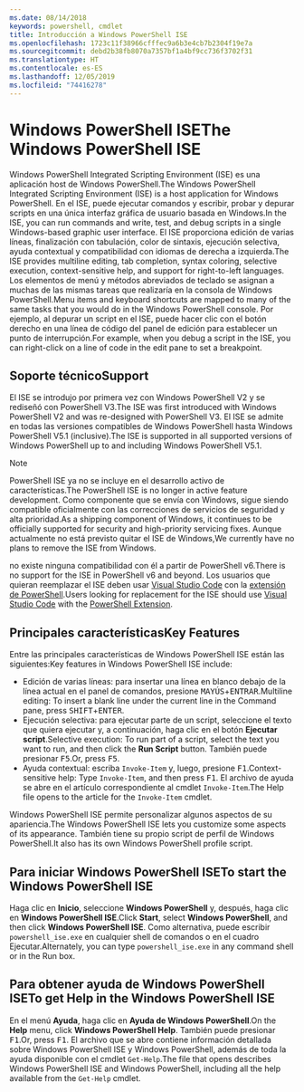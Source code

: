 ```yaml
---
ms.date: 08/14/2018
keywords: powershell, cmdlet
title: Introducción a Windows PowerShell ISE
ms.openlocfilehash: 1723c11f38966cfffec9a6b3e4cb7b2304f19e7a
ms.sourcegitcommit: debd2b38fb8070a7357bf1a4bf9cc736f3702f31
ms.translationtype: HT
ms.contentlocale: es-ES
ms.lasthandoff: 12/05/2019
ms.locfileid: "74416278"
---
```

# <a name="the-windows-powershell-ise"></a><span data-ttu-id="0f161-103">Windows PowerShell ISE</span><span class="sxs-lookup"><span data-stu-id="0f161-103">The Windows PowerShell ISE</span></span>

<span data-ttu-id="0f161-104">Windows PowerShell Integrated Scripting Environment (ISE) es una aplicación host de Windows PowerShell.</span><span class="sxs-lookup"><span data-stu-id="0f161-104">The Windows PowerShell Integrated Scripting Environment (ISE) is a host application for Windows PowerShell.</span></span> <span data-ttu-id="0f161-105">En el ISE, puede ejecutar comandos y escribir, probar y depurar scripts en una única interfaz gráfica de usuario basada en Windows.</span><span class="sxs-lookup"><span data-stu-id="0f161-105">In the ISE, you can run commands and write, test, and debug scripts in a single Windows-based graphic user interface.</span></span> <span data-ttu-id="0f161-106">El ISE proporciona edición de varias líneas, finalización con tabulación, color de sintaxis, ejecución selectiva, ayuda contextual y compatibilidad con idiomas de derecha a izquierda.</span><span class="sxs-lookup"><span data-stu-id="0f161-106">The ISE provides multiline editing, tab completion, syntax coloring, selective execution, context-sensitive help, and support for right-to-left languages.</span></span> <span data-ttu-id="0f161-107">Los elementos de menú y métodos abreviados de teclado se asignan a muchas de las mismas tareas que realizaría en la consola de Windows PowerShell.</span><span class="sxs-lookup"><span data-stu-id="0f161-107">Menu items and keyboard shortcuts are mapped to many of the same tasks that you would do in the Windows PowerShell console.</span></span> <span data-ttu-id="0f161-108">Por ejemplo, al depurar un script en el ISE, puede hacer clic con el botón derecho en una línea de código del panel de edición para establecer un punto de interrupción.</span><span class="sxs-lookup"><span data-stu-id="0f161-108">For example, when you debug a script in the ISE, you can right-click on a line of code in the edit pane to set a breakpoint.</span></span>

## <a name="support"></a><span data-ttu-id="0f161-109">Soporte técnico</span><span class="sxs-lookup"><span data-stu-id="0f161-109">Support</span></span>

<span data-ttu-id="0f161-110">El ISE se introdujo por primera vez con Windows PowerShell V2 y se rediseñó con PowerShell V3.</span><span class="sxs-lookup"><span data-stu-id="0f161-110">The ISE was first introduced with Windows PowerShell V2 and was re-designed with PowerShell V3.</span></span> <span data-ttu-id="0f161-111">El ISE se admite en todas las versiones compatibles de Windows PowerShell hasta Windows PowerShell V5.1 (inclusive).</span><span class="sxs-lookup"><span data-stu-id="0f161-111">The ISE is supported in all supported versions of Windows PowerShell up to and including Windows PowerShell V5.1.</span></span>

> [!NOTE]
> <span data-ttu-id="0f161-112">PowerShell ISE ya no se incluye en el desarrollo activo de características.</span><span class="sxs-lookup"><span data-stu-id="0f161-112">The PowerShell ISE is no longer in active feature development.</span></span> <span data-ttu-id="0f161-113">Como componente que se envía con Windows, sigue siendo compatible oficialmente con las correcciones de servicios de seguridad y alta prioridad.</span><span class="sxs-lookup"><span data-stu-id="0f161-113">As a shipping component of Windows, it continues to be officially supported for security and high-priority servicing fixes.</span></span>
> <span data-ttu-id="0f161-114">Aunque actualmente no está previsto quitar el ISE de Windows,</span><span class="sxs-lookup"><span data-stu-id="0f161-114">We currently have no plans to remove the ISE from Windows.</span></span>
>
> <span data-ttu-id="0f161-115">no existe ninguna compatibilidad con él a partir de PowerShell v6.</span><span class="sxs-lookup"><span data-stu-id="0f161-115">There is no support for the ISE in PowerShell v6 and beyond.</span></span> <span data-ttu-id="0f161-116">Los usuarios que quieran reemplazar el ISE deben usar [Visual Studio Code](https://code.visualstudio.com/) con la [extensión de PowerShell](https://marketplace.visualstudio.com/items?itemName=ms-vscode.PowerShell).</span><span class="sxs-lookup"><span data-stu-id="0f161-116">Users looking for replacement for the ISE should use [Visual Studio Code](https://code.visualstudio.com/) with the [PowerShell Extension](https://marketplace.visualstudio.com/items?itemName=ms-vscode.PowerShell).</span></span>

## <a name="key-features"></a><span data-ttu-id="0f161-117">Principales características</span><span class="sxs-lookup"><span data-stu-id="0f161-117">Key Features</span></span>

<span data-ttu-id="0f161-118">Entre las principales características de Windows PowerShell ISE están las siguientes:</span><span class="sxs-lookup"><span data-stu-id="0f161-118">Key features in Windows PowerShell ISE include:</span></span>

- <span data-ttu-id="0f161-119">Edición de varias líneas: para insertar una línea en blanco debajo de la línea actual en el panel de comandos, presione <kbd>MAYÚS</kbd>+<kbd>ENTRAR</kbd>.</span><span class="sxs-lookup"><span data-stu-id="0f161-119">Multiline editing: To insert a blank line under the current line in the Command pane, press <kbd>SHIFT</kbd>+<kbd>ENTER</kbd>.</span></span>
- <span data-ttu-id="0f161-120">Ejecución selectiva: para ejecutar parte de un script, seleccione el texto que quiera ejecutar y, a continuación, haga clic en el botón **Ejecutar script**.</span><span class="sxs-lookup"><span data-stu-id="0f161-120">Selective execution: To run part of a script, select the text you want to run, and then click the **Run Script** button.</span></span> <span data-ttu-id="0f161-121">También puede presionar <kbd>F5</kbd>.</span><span class="sxs-lookup"><span data-stu-id="0f161-121">Or, press <kbd>F5</kbd>.</span></span>
- <span data-ttu-id="0f161-122">Ayuda contextual: escriba `Invoke-Item` y, luego, presione <kbd>F1</kbd>.</span><span class="sxs-lookup"><span data-stu-id="0f161-122">Context-sensitive help: Type `Invoke-Item`, and then press <kbd>F1</kbd>.</span></span> <span data-ttu-id="0f161-123">El archivo de ayuda se abre en el artículo correspondiente al cmdlet `Invoke-Item`.</span><span class="sxs-lookup"><span data-stu-id="0f161-123">The Help file opens to the article for the `Invoke-Item` cmdlet.</span></span>

<span data-ttu-id="0f161-124">Windows PowerShell ISE permite personalizar algunos aspectos de su apariencia.</span><span class="sxs-lookup"><span data-stu-id="0f161-124">The Windows PowerShell ISE lets you customize some aspects of its appearance.</span></span> <span data-ttu-id="0f161-125">También tiene su propio script de perfil de Windows PowerShell.</span><span class="sxs-lookup"><span data-stu-id="0f161-125">It also has its own Windows PowerShell profile script.</span></span>

## <a name="to-start-the-windows-powershell-ise"></a><span data-ttu-id="0f161-126">Para iniciar Windows PowerShell ISE</span><span class="sxs-lookup"><span data-stu-id="0f161-126">To start the Windows PowerShell ISE</span></span>

<span data-ttu-id="0f161-127">Haga clic en **Inicio**, seleccione **Windows PowerShell** y, después, haga clic en **Windows PowerShell ISE**.</span><span class="sxs-lookup"><span data-stu-id="0f161-127">Click **Start**, select **Windows PowerShell**, and then click **Windows PowerShell ISE**.</span></span>
<span data-ttu-id="0f161-128">Como alternativa, puede escribir `powershell_ise.exe` en cualquier shell de comandos o en el cuadro Ejecutar.</span><span class="sxs-lookup"><span data-stu-id="0f161-128">Alternately, you can type `powershell_ise.exe` in any command shell or in the Run box.</span></span>

## <a name="to-get-help-in-the-windows-powershell-ise"></a><span data-ttu-id="0f161-129">Para obtener ayuda de Windows PowerShell ISE</span><span class="sxs-lookup"><span data-stu-id="0f161-129">To get Help in the Windows PowerShell ISE</span></span>

<span data-ttu-id="0f161-130">En el menú **Ayuda**, haga clic en **Ayuda de Windows PowerShell**.</span><span class="sxs-lookup"><span data-stu-id="0f161-130">On the **Help** menu, click **Windows PowerShell Help**.</span></span> <span data-ttu-id="0f161-131">También puede presionar <kbd>F1</kbd>.</span><span class="sxs-lookup"><span data-stu-id="0f161-131">Or, press <kbd>F1</kbd>.</span></span> <span data-ttu-id="0f161-132">El archivo que se abre contiene información detallada sobre Windows PowerShell ISE y Windows PowerShell, además de toda la ayuda disponible con el cmdlet `Get-Help`.</span><span class="sxs-lookup"><span data-stu-id="0f161-132">The file that opens describes Windows PowerShell ISE and Windows PowerShell, including all the help available from the `Get-Help` cmdlet.</span></span>
